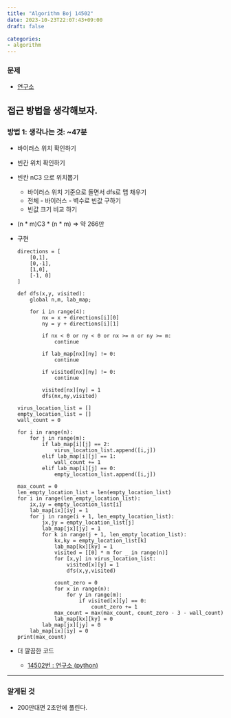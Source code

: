 ```yaml
---
title: "Algorithm Boj 14502"
date: 2023-10-23T22:07:43+09:00
draft: false

categories:
- algorithm
---
```


### 문제
- [연구소](https://www.acmicpc.net/problem/14502)

## 접근 방법을 생각해보자.
### 방법 1: 생각나는 것: ~47분
- 바이러스 위치 확인하기
- 빈칸 위치 확인하기
- 빈칸 nC3 으로 위치뽑기
    - 바이러스 위치 기준으로 돌면서 dfs로 맵 채우기
    - 전체 - 바이러스 - 벽수로 빈값 구하기
    - 빈값 크기 비교 하기
- (n * m)C3 * (n * m) => 약 266만

- 구현
    ```python3
    directions = [
        [0,1],
        [0,-1],
        [1,0],
        [-1, 0]
    ]

    def dfs(x,y, visited):
        global n,m, lab_map;
        
        for i in range(4):
            nx = x + directions[i][0]
            ny = y + directions[i][1]
            
            if nx < 0 or ny < 0 or nx >= n or ny >= m:
                continue

            if lab_map[nx][ny] != 0:
                continue
                
            if visited[nx][ny] != 0:
                continue
            
            visited[nx][ny] = 1
            dfs(nx,ny,visited)

    virus_location_list = []
    empty_location_list = []
    wall_count = 0

    for i in range(n):
        for j in range(m):
            if lab_map[i][j] == 2:
                virus_location_list.append([i,j])
            elif lab_map[i][j] == 1:
                wall_count += 1
            elif lab_map[i][j] == 0:
                empty_location_list.append([i,j])
                
    max_count = 0
    len_empty_location_list = len(empty_location_list)
    for i in range(len_empty_location_list):
        ix,iy = empty_location_list[i]
        lab_map[ix][iy] = 1 
        for j in range(i + 1, len_empty_location_list):
            jx,jy = empty_location_list[j]
            lab_map[jx][jy] = 1
            for k in range(j + 1, len_empty_location_list):
                kx,ky = empty_location_list[k]
                lab_map[kx][ky] = 1 
                visited = [[0] * m for _ in range(n)]
                for [x,y] in virus_location_list:
                    visited[x][y] = 1
                    dfs(x,y,visited)
                    
                count_zero = 0
                for x in range(n):
                    for y in range(m):
                        if visited[x][y] == 0:
                            count_zero += 1
                max_count = max(max_count, count_zero - 3 - wall_count)
                lab_map[kx][ky] = 0        
            lab_map[jx][jy] = 0
        lab_map[ix][iy] = 0
    print(max_count)
    ```
- 더 깔끔한 코드
    - [14502번 : 연구소 (python)](https://jie0025.tistory.com/209)
---
### 알게된 것
- 200만대면 2초안에 풀린다.

